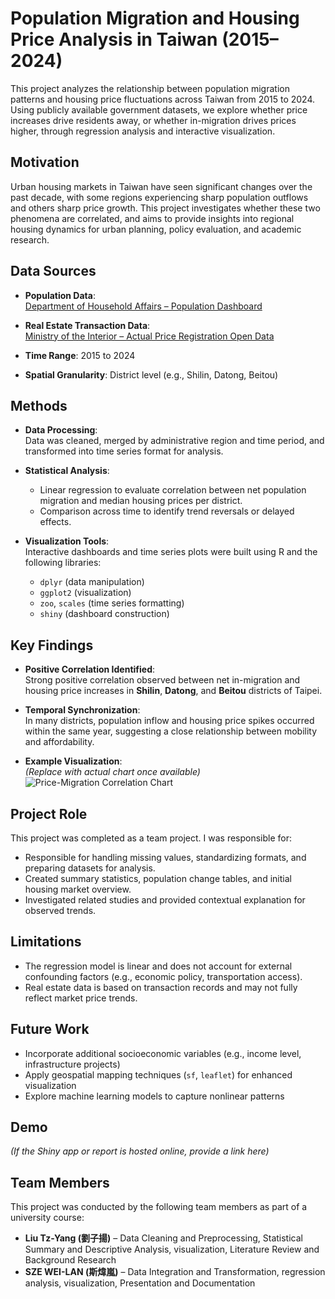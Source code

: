 # Population Migration and Housing Price Analysis in Taiwan (2015–2024)

This project analyzes the relationship between population migration patterns and housing price fluctuations across Taiwan from 2015 to 2024. Using publicly available government datasets, we explore whether price increases drive residents away, or whether in-migration drives prices higher, through regression analysis and interactive visualization.

## Motivation

Urban housing markets in Taiwan have seen significant changes over the past decade, with some regions experiencing sharp population outflows and others sharp price growth. This project investigates whether these two phenomena are correlated, and aims to provide insights into regional housing dynamics for urban planning, policy evaluation, and academic research.

## Data Sources

- **Population Data**:  
  [Department of Household Affairs – Population Dashboard](https://gis.ris.gov.tw/dashboard.html?key=E01)

- **Real Estate Transaction Data**:  
  [Ministry of the Interior – Actual Price Registration Open Data](https://plvr.land.moi.gov.tw/DownloadOpenData)

- **Time Range**: 2015 to 2024  
- **Spatial Granularity**: District level (e.g., Shilin, Datong, Beitou)

## Methods

- **Data Processing**:  
  Data was cleaned, merged by administrative region and time period, and transformed into time series format for analysis.

- **Statistical Analysis**:
  - Linear regression to evaluate correlation between net population migration and median housing prices per district.
  - Comparison across time to identify trend reversals or delayed effects.

- **Visualization Tools**:  
  Interactive dashboards and time series plots were built using R and the following libraries:
  - `dplyr` (data manipulation)
  - `ggplot2` (visualization)
  - `zoo`, `scales` (time series formatting)
  - `shiny` (dashboard construction)

## Key Findings

- **Positive Correlation Identified**:  
  Strong positive correlation observed between net in-migration and housing price increases in **Shilin**, **Datong**, and **Beitou** districts of Taipei.

- **Temporal Synchronization**:  
  In many districts, population inflow and housing price spikes occurred within the same year, suggesting a close relationship between mobility and affordability.

- **Example Visualization**:  
  *(Replace with actual chart once available)*  
  ![Price-Migration Correlation Chart](assets/correlation_plot_shilin.png)

## Project Role

This project was completed as a team project. I was responsible for:

- Responsible for handling missing values, standardizing formats, and preparing datasets for analysis.
- Created summary statistics, population change tables, and initial housing market overview.
- Investigated related studies and provided contextual explanation for observed trends.

## Limitations

- The regression model is linear and does not account for external confounding factors (e.g., economic policy, transportation access).
- Real estate data is based on transaction records and may not fully reflect market price trends.

## Future Work

- Incorporate additional socioeconomic variables (e.g., income level, infrastructure projects)
- Apply geospatial mapping techniques (`sf`, `leaflet`) for enhanced visualization
- Explore machine learning models to capture nonlinear patterns

## Demo

*(If the Shiny app or report is hosted online, provide a link here)*

## Team Members

This project was conducted by the following team members as part of a university course:

- **Liu Tz-Yang (劉子揚)** – Data Cleaning and Preprocessing, Statistical Summary and Descriptive Analysis, visualization, Literature Review and Background Research 
- **SZE WEI-LAN (斯煒嵐)** – Data Integration and Transformation, regression analysis, visualization, Presentation and Documentation 
<!-- You can expand or simplify this list depending on your preferences and their consent -->


